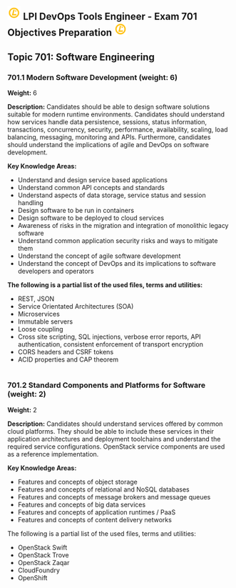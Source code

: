 ## <img src="images/lpi.png" width="30px"> LPI DevOps Tools Engineer - Exam 701 Objectives Preparation <img src="images/lpi.png" width="30px">

## Topic 701: Software Engineering

### 701.1 Modern Software Development (weight: 6)

**Weight:** 6

**Description:** Candidates should be able to design software solutions suitable for modern runtime environments. Candidates should understand how services handle data persistence, sessions, status information, transactions, concurrency, security, performance, availability, scaling, load balancing, messaging, monitoring and APIs. Furthermore, candidates should understand the implications of agile and DevOps on software development.

**Key Knowledge Areas:**

- Understand and design service based applications
- Understand common API concepts and standards
- Understand aspects of data storage, service status and session handling
- Design software to be run in containers
- Design software to be deployed to cloud services
- Awareness of risks in the migration and integration of monolithic legacy software
- Understand common application security risks and ways to mitigate them
- Understand the concept of agile software development
- Understand the concept of DevOps and its implications to software developers and operators

**The following is a partial list of the used files, terms and utilities:**

- REST, JSON
- Service Orientated Architectures (SOA)
- Microservices
- Immutable servers
- Loose coupling
- Cross site scripting, SQL injections, verbose error reports, API authentication, consistent enforcement of transport encryption
- CORS headers and CSRF tokens
- ACID properties and CAP theorem

#

### 701.2 Standard Components and Platforms for Software (weight: 2)

**Weight:** 2

**Description:** Candidates should understand services offered by common cloud platforms. They should be able to include these services in their application architectures and deployment toolchains and understand the required service configurations. OpenStack service components are used as a reference implementation.

**Key Knowledge Areas:**

- Features and concepts of object storage
- Features and concepts of relational and NoSQL databases
- Features and concepts of message brokers and message queues
- Features and concepts of big data services
- Features and concepts of application runtimes / PaaS
- Features and concepts of content delivery networks

The following is a partial list of the used files, terms and utilities:

- OpenStack Swift
- OpenStack Trove
- OpenStack Zaqar
- CloudFoundry
- OpenShift

